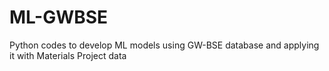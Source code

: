 # ML-GWBSE
Python codes to develop ML models using GW-BSE database and applying it with Materials Project data 
